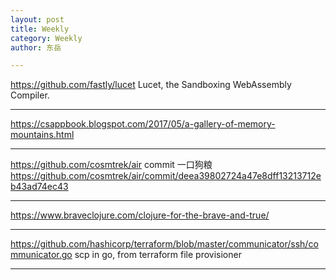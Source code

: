 ```yaml
---
layout: post
title: Weekly
category: Weekly
author: 东岳

---
```


https://github.com/fastly/lucet Lucet, the Sandboxing WebAssembly Compiler.

***

https://csappbook.blogspot.com/2017/05/a-gallery-of-memory-mountains.html

***

https://github.com/cosmtrek/air commit 一口狗粮 https://github.com/cosmtrek/air/commit/deea39802724a47e8dff13213712eb43ad74ec43

***

https://www.braveclojure.com/clojure-for-the-brave-and-true/

***

https://github.com/hashicorp/terraform/blob/master/communicator/ssh/communicator.go scp in go, from terraform file provisioner

***

